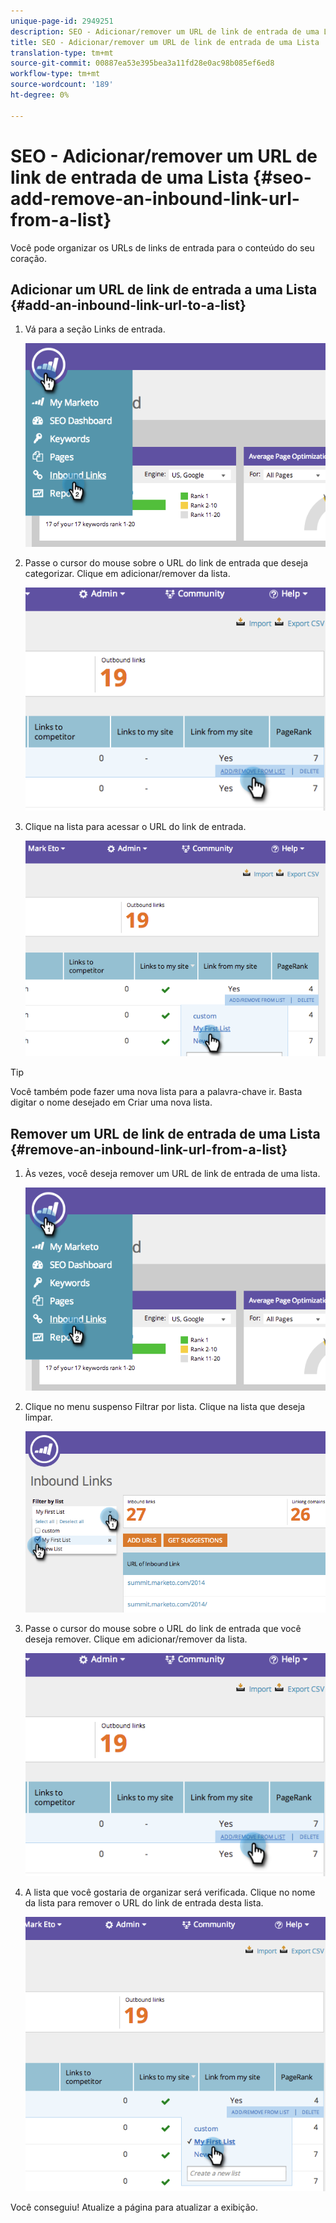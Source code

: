 ```yaml
---
unique-page-id: 2949251
description: SEO - Adicionar/remover um URL de link de entrada de uma Lista - Documentos do Marketing - Documentação do produto
title: SEO - Adicionar/remover um URL de link de entrada de uma Lista
translation-type: tm+mt
source-git-commit: 00887ea53e395bea3a11fd28e0ac98b085ef6ed8
workflow-type: tm+mt
source-wordcount: '189'
ht-degree: 0%

---
```



# SEO - Adicionar/remover um URL de link de entrada de uma Lista {#seo-add-remove-an-inbound-link-url-from-a-list}

Você pode organizar os URLs de links de entrada para o conteúdo do seu coração.

## Adicionar um URL de link de entrada a uma Lista {#add-an-inbound-link-url-to-a-list}

1. Vá para a seção Links de entrada.

   ![](assets/image2014-11-20-18-3a27-3a27.png)

1. Passe o cursor do mouse sobre o URL do link de entrada que deseja categorizar. Clique em adicionar/remover da lista.

   ![](assets/image2014-11-20-18-3a27-3a40.png)

1. Clique na lista para acessar o URL do link de entrada.

   ![](assets/image2014-11-20-18-3a28-3a18.png)

>[!TIP]
>
>Você também pode fazer uma nova lista para a palavra-chave ir. Basta digitar o nome desejado em Criar uma nova lista.

## Remover um URL de link de entrada de uma Lista {#remove-an-inbound-link-url-from-a-list}

1. Às vezes, você deseja remover um URL de link de entrada de uma lista.

   ![](assets/image2014-11-20-18-3a28-3a41.png)

1. Clique no menu suspenso Filtrar por lista. Clique na lista que deseja limpar.

   ![](assets/image2014-11-20-18-3a28-3a57.png)

1. Passe o cursor do mouse sobre o URL do link de entrada que você deseja remover. Clique em adicionar/remover da lista.

   ![](assets/image2014-11-20-18-3a29-3a56.png)

1. A lista que você gostaria de organizar será verificada. Clique no nome da lista para remover o URL do link de entrada desta lista.

   ![](assets/image2014-11-20-18-3a30-3a10.png)

Você conseguiu! Atualize a página para atualizar a exibição.
